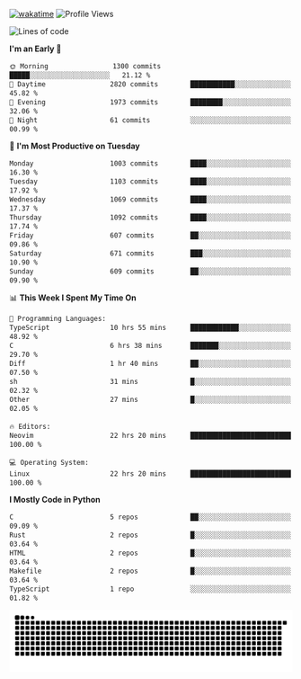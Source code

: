 [![wakatime](https://wakatime.com/badge/user/b920b284-3cde-4cd4-b72e-f7f22d050b16.svg)](https://wakatime.com/@b920b284-3cde-4cd4-b72e-f7f22d050b16)
![Profile Views](http://img.shields.io/badge/Profile%20Views-4586-blue)
<!--START_SECTION:waka-->
![Lines of code](https://img.shields.io/badge/From%20Hello%20World%20I%27ve%20Written-5.3%20million%20lines%20of%20code-blue)

**I'm an Early 🐤** 

```text
🌞 Morning                1300 commits        █████░░░░░░░░░░░░░░░░░░░░   21.12 % 
🌆 Daytime                2820 commits        ███████████░░░░░░░░░░░░░░   45.82 % 
🌃 Evening                1973 commits        ████████░░░░░░░░░░░░░░░░░   32.06 % 
🌙 Night                  61 commits          ░░░░░░░░░░░░░░░░░░░░░░░░░   00.99 % 
```
📅 **I'm Most Productive on Tuesday** 

```text
Monday                   1003 commits        ████░░░░░░░░░░░░░░░░░░░░░   16.30 % 
Tuesday                  1103 commits        ████░░░░░░░░░░░░░░░░░░░░░   17.92 % 
Wednesday                1069 commits        ████░░░░░░░░░░░░░░░░░░░░░   17.37 % 
Thursday                 1092 commits        ████░░░░░░░░░░░░░░░░░░░░░   17.74 % 
Friday                   607 commits         ██░░░░░░░░░░░░░░░░░░░░░░░   09.86 % 
Saturday                 671 commits         ███░░░░░░░░░░░░░░░░░░░░░░   10.90 % 
Sunday                   609 commits         ██░░░░░░░░░░░░░░░░░░░░░░░   09.90 % 
```


📊 **This Week I Spent My Time On** 

```text
💬 Programming Languages: 
TypeScript               10 hrs 55 mins      ████████████░░░░░░░░░░░░░   48.92 % 
C                        6 hrs 38 mins       ███████░░░░░░░░░░░░░░░░░░   29.70 % 
Diff                     1 hr 40 mins        ██░░░░░░░░░░░░░░░░░░░░░░░   07.50 % 
sh                       31 mins             █░░░░░░░░░░░░░░░░░░░░░░░░   02.32 % 
Other                    27 mins             █░░░░░░░░░░░░░░░░░░░░░░░░   02.05 % 

🔥 Editors: 
Neovim                   22 hrs 20 mins      █████████████████████████   100.00 % 

💻 Operating System: 
Linux                    22 hrs 20 mins      █████████████████████████   100.00 % 
```

**I Mostly Code in Python** 

```text
C                        5 repos             ██░░░░░░░░░░░░░░░░░░░░░░░   09.09 % 
Rust                     2 repos             █░░░░░░░░░░░░░░░░░░░░░░░░   03.64 % 
HTML                     2 repos             █░░░░░░░░░░░░░░░░░░░░░░░░   03.64 % 
Makefile                 2 repos             █░░░░░░░░░░░░░░░░░░░░░░░░   03.64 % 
TypeScript               1 repo              ░░░░░░░░░░░░░░░░░░░░░░░░░   01.82 % 
```




<!--END_SECTION:waka-->
![Snake animation](https://raw.githubusercontent.com/timmypidashev/timmypidashev/main/commits.svg)
